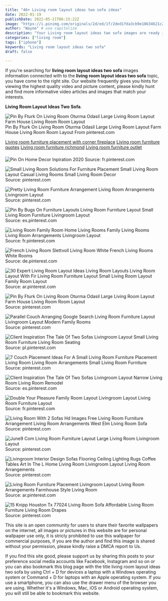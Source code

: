```yaml
---
title: "46+ Living room layout ideas two sofa ideas"
date: 2022-01-19
publishDate: 2022-05-21T06:15:22Z
image: "https://i.pinimg.com/originals/2d/ed/1f/2ded1fda3cb9e18634621c2634a2a6c5.jpg"
author: "Wayne" # use capitalize
description: "Your Living room layout ideas two sofa images are ready in this website. Living room layout ideas two sofa are a topic that is being searched for and liked by netizens now. You can Find and Download the Living room layout ideas two sofa files here. Get all free photos."
categories: ["living room"]
tags: ["iphone"]
keywords: "Living room layout ideas two sofa"
draft: false

---
```


If you're searching for **living room layout ideas two sofa** images information connected with to the **living room layout ideas two sofa** topic, you have come to the right  site.  Our website frequently  gives you  hints  for viewing  the highest  quality video and picture  content, please kindly hunt and find more informative video articles and images  that match your interests.

**Living Room Layout Ideas Two Sofa**. 

![Pin By Fturk On Living Room Oturma Odasil Large Living Room Layout Farm House Living Room Room Layout](https://i.pinimg.com/originals/73/7e/8f/737e8fd0674a4c03ad3dc5f740a93c31.jpg "Pin By Fturk On Living Room Oturma Odasil Large Living Room Layout Farm House Living Room Room Layout")
Pin By Fturk On Living Room Oturma Odasil Large Living Room Layout Farm House Living Room Room Layout From pinterest.com

[Living room furniture placement with corner fireplace](/living-room-furniture-placement-with-corner-fireplace/)
[Living room furniture quotes](/living-room-furniture-quotes/)
[Living room furniture richmond](/living-room-furniture-richmond/)
[Living room furniture outlet](/living-room-furniture-outlet/)



### 

 


![Pin On Home Decor Inpiration 2020](https://i.pinimg.com/originals/16/45/d0/1645d063511ae582c65bb9a9153256f0.jpg "Pin On Home Decor Inpiration 2020")
Source: fr.pinterest.com

 

![Small Living Room Solutions For Furniture Placement Small Living Room Layout Casual Living Rooms Small Living Room Decor](https://i.pinimg.com/736x/e2/a6/8d/e2a68d3fb760b02beeae8dcbedadf5fe--casual-living-rooms-small-living-rooms.jpg "Small Living Room Solutions For Furniture Placement Small Living Room Layout Casual Living Rooms Small Living Room Decor")
Source: pinterest.com

 

![Pretty Living Room Furniture Arrangement Living Room Arrangements Livingroom Layout](https://i.pinimg.com/originals/32/bd/9b/32bd9b1b316f044d3594b40bd89ac7a7.jpg "Pretty Living Room Furniture Arrangement Living Room Arrangements Livingroom Layout")
Source: pinterest.com

 

![Pin By Bugs On Furniture Layouts Living Room Furniture Layout Small Living Room Furniture Livingroom Layout](https://i.pinimg.com/originals/6f/fb/b5/6ffbb5e199881d5f3956926b9b028cb9.jpg "Pin By Bugs On Furniture Layouts Living Room Furniture Layout Small Living Room Furniture Livingroom Layout")
Source: es.pinterest.com

 

![Living Room Family Room Home Living Rooms Family Living Rooms Living Room Arrangements Livingroom Layout](https://i.pinimg.com/originals/90/14/79/901479f6e53f2707f892093b67102fc6.jpg "Living Room Family Room Home Living Rooms Family Living Rooms Living Room Arrangements Livingroom Layout")
Source: fr.pinterest.com

 

![French Living Room Slettvoll Living Room White French Living Rooms White Rooms](https://i.pinimg.com/originals/b9/7c/54/b97c544214324c8acd6375b976bcca07.jpg "French Living Room Slettvoll Living Room White French Living Rooms White Rooms")
Source: de.pinterest.com

 

![30 Expert Living Room Layout Ideas Living Room Layouts Living Room Layout With Fir Living Room Furniture Layout Small Living Room Layout Family Room Layout](https://i.pinimg.com/originals/5f/1a/96/5f1a96c7bc21204152c0249d8773390b.jpg "30 Expert Living Room Layout Ideas Living Room Layouts Living Room Layout With Fir Living Room Furniture Layout Small Living Room Layout Family Room Layout")
Source: ar.pinterest.com

 

![Pin By Fturk On Living Room Oturma Odasil Large Living Room Layout Farm House Living Room Room Layout](https://i.pinimg.com/originals/73/7e/8f/737e8fd0674a4c03ad3dc5f740a93c31.jpg "Pin By Fturk On Living Room Oturma Odasil Large Living Room Layout Farm House Living Room Room Layout")
Source: pinterest.com

 

![Parallel Couch Arranging Google Search Living Room Furniture Layout Livingroom Layout Modern Family Rooms](https://i.pinimg.com/originals/f7/bd/c7/f7bdc7c4bed0161e0178bffdcfed76d1.jpg "Parallel Couch Arranging Google Search Living Room Furniture Layout Livingroom Layout Modern Family Rooms")
Source: pinterest.com

 

![Client Inspiration The Tale Of Two Sofas Livingroom Layout Small Living Room Furniture Living Room Seating](https://i.pinimg.com/originals/e7/45/c1/e745c12910cbe2ea9215ce0435d560f5.jpg "Client Inspiration The Tale Of Two Sofas Livingroom Layout Small Living Room Furniture Living Room Seating")
Source: pl.pinterest.com

 

![7 Couch Placement Ideas For A Small Living Room Furniture Placement Living Room Living Room Arrangements Small Living Room Furniture](https://i.pinimg.com/736x/48/f7/5f/48f75f9ce73ee118940fcf0d518f27b1.jpg "7 Couch Placement Ideas For A Small Living Room Furniture Placement Living Room Living Room Arrangements Small Living Room Furniture")
Source: pinterest.com

 

![Client Inspiration The Tale Of Two Sofas Livingroom Layout Narrow Living Room Living Room Remodel](https://i.pinimg.com/originals/c9/f4/a0/c9f4a0a146137d766933c6e842694ee2.jpg "Client Inspiration The Tale Of Two Sofas Livingroom Layout Narrow Living Room Living Room Remodel")
Source: es.pinterest.com

 

![Double Your Pleasure Family Room Layout Livingroom Layout Living Room Furniture Layout](https://i.pinimg.com/originals/f9/cd/f4/f9cdf4670363c663700dc69196b3ddf4.jpg "Double Your Pleasure Family Room Layout Livingroom Layout Living Room Furniture Layout")
Source: fr.pinterest.com

 

![Living Room With 2 Sofas Hd Images Free Living Room Furniture Arrangement Living Room Arrangements West Elm Living Room Sofa](https://i.pinimg.com/originals/5e/99/f2/5e99f27756f3393b2912ca93e5ea7b46.jpg "Living Room With 2 Sofas Hd Images Free Living Room Furniture Arrangement Living Room Arrangements West Elm Living Room Sofa")
Source: pinterest.com

 

![June9 Com Living Room Furniture Layout Large Living Room Livingroom Layout](https://i.pinimg.com/564x/fe/11/5c/fe115c7b0a1c3b15af35b458befae18e--family-rooms-large-family-room-ideas.jpg "June9 Com Living Room Furniture Layout Large Living Room Livingroom Layout")
Source: pinterest.com

 

![Livingroom Interior Design Sofas Flooring Ceiling Lighting Rugs Coffee Tables Art In The L Home Living Room Livingroom Layout Living Room Arrangements](https://i.pinimg.com/originals/5a/8e/03/5a8e033c2c9d4b2a0ad8b553770cd23a.jpg "Livingroom Interior Design Sofas Flooring Ceiling Lighting Rugs Coffee Tables Art In The L Home Living Room Livingroom Layout Living Room Arrangements")
Source: pinterest.com

 

![Living Room Furniture Placement Livingroom Layout Living Room Arrangements Farmhouse Style Living Room](https://i.pinimg.com/originals/bf/b9/73/bfb97351bef3815ce20ec82ce8319985.jpg "Living Room Furniture Placement Livingroom Layout Living Room Arrangements Farmhouse Style Living Room")
Source: ar.pinterest.com

 

![15 Knipp Houston Tx 77024 Living Room Sofa Affordable Living Room Furniture Living Room Drapes](https://i.pinimg.com/originals/2d/ed/1f/2ded1fda3cb9e18634621c2634a2a6c5.jpg "15 Knipp Houston Tx 77024 Living Room Sofa Affordable Living Room Furniture Living Room Drapes")
Source: pinterest.com

 

This site is an open community for users to share their favorite wallpapers on the internet, all images or pictures in this website are for personal wallpaper use only, it is stricly prohibited to use this wallpaper for commercial purposes, if you are the author and find this image is shared without your permission, please kindly raise a DMCA report to Us.

If you find this site good, please support us by sharing this posts to your preference social media accounts like Facebook, Instagram and so on or you can also bookmark this blog page with the title living room layout ideas two sofa by using Ctrl + D for devices a laptop with a Windows operating system or Command + D for laptops with an Apple operating system. If you use a smartphone, you can also use the drawer menu of the browser you are using. Whether it's a Windows, Mac, iOS or Android operating system, you will still be able to bookmark this website.
